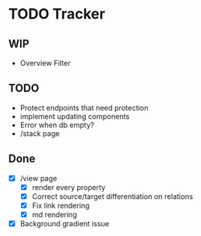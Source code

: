 # TODO Tracker

## WIP

- Overview Filter

## TODO

- Protect endpoints that need protection
- implement updating components
- Error when db empty?
- /stack page

## Done

- [x] /view page
  - [x] render every property
  - [x] Correct source/target differentiation on relations
  - [x] Fix link rendering
  - [x] md rendering
- [x] Background gradient issue
